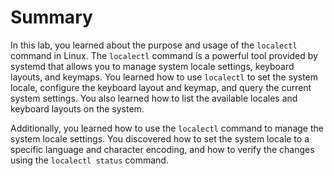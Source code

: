 # Summary

In this lab, you learned about the purpose and usage of the `localectl` command in Linux. The `localectl` command is a powerful tool provided by systemd that allows you to manage system locale settings, keyboard layouts, and keymaps. You learned how to use `localectl` to set the system locale, configure the keyboard layout and keymap, and query the current system settings. You also learned how to list the available locales and keyboard layouts on the system.

Additionally, you learned how to use the `localectl` command to manage the system locale settings. You discovered how to set the system locale to a specific language and character encoding, and how to verify the changes using the `localectl status` command.
